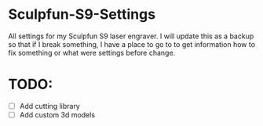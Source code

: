 # Sculpfun-S9-Settings
All settings for my Sculpfun S9 laser engraver. I will update this as a backup so that if I break something, I have a place to go to to get information how to fix something or what were settings before change.

# TODO:

- [ ] Add cutting library
- [ ] Add custom 3d models
